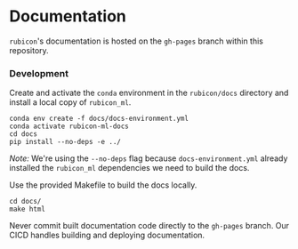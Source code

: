 # Documentation

`rubicon`'s documentation is hosted on the `gh-pages` branch within this
repository.

### Development

Create and activate the `conda` environment in the `rubicon/docs`
directory and install a local copy of `rubicon_ml`.

```
conda env create -f docs/docs-environment.yml
conda activate rubicon-ml-docs
cd docs
pip install --no-deps -e ../
```

*Note:* We're using the `--no-deps` flag because `docs-environment.yml`
already installed the `rubicon_ml` dependencies we need to build the docs.

Use the provided Makefile to build the docs locally.

```
cd docs/
make html
```

Never commit built documentation code directly to the `gh-pages` branch.
Our CICD handles building and deploying documentation.
